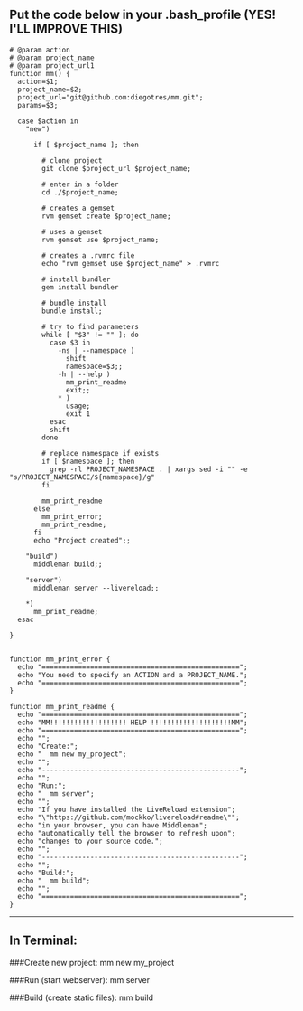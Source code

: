 ## Put the code below in your .bash_profile (YES! I'LL IMPROVE THIS)

    # @param action
    # @param project_name
    # @param project_url1
    function mm() {
      action=$1;
      project_name=$2;
      project_url="git@github.com:diegotres/mm.git";
      params=$3;

      case $action in
        "new")
      
          if [ $project_name ]; then 
        
            # clone project
            git clone $project_url $project_name;
        
            # enter in a folder
            cd ./$project_name;
        
            # creates a gemset
            rvm gemset create $project_name;
        
            # uses a gemset
            rvm gemset use $project_name;
        
            # creates a .rvmrc file
            echo "rvm gemset use $project_name" > .rvmrc
        
            # install bundler
            gem install bundler
        
            # bundle install
            bundle install;
        
            # try to find parameters
            while [ "$3" != "" ]; do
              case $3 in
                -ns | --namespace )
                  shift
                  namespace=$3;;
                -h | --help )
                  mm_print_readme
                  exit;;
                * )
                  usage;
                  exit 1
              esac
              shift
            done
        
            # replace namespace if exists
            if [ $namespace ]; then
              grep -rl PROJECT_NAMESPACE . | xargs sed -i "" -e "s/PROJECT_NAMESPACE/${namespace}/g"
            fi
        
            mm_print_readme
          else
            mm_print_error;
            mm_print_readme;
          fi
          echo "Project created";;
    
        "build")
          middleman build;;
    
        "server")
          middleman server --livereload;;
      
        *)
          mm_print_readme;
      esac

    }


    function mm_print_error {
      echo "=================================================";
      echo "You need to specify an ACTION and a PROJECT_NAME.";
      echo "=================================================";
    }

    function mm_print_readme {
      echo "=================================================";
      echo "MM!!!!!!!!!!!!!!!!!!! HELP !!!!!!!!!!!!!!!!!!!!MM";
      echo "=================================================";
      echo "";
      echo "Create:";
      echo "  mm new my_project";
      echo "";
      echo "-------------------------------------------------";
      echo "";
      echo "Run:";
      echo "  mm server";
      echo "";
      echo "If you have installed the LiveReload extension";
      echo "\"https://github.com/mockko/livereload#readme\"";
      echo "in your browser, you can have Middleman";
      echo "automatically tell the browser to refresh upon";
      echo "changes to your source code.";
      echo "";
      echo "-------------------------------------------------";
      echo "";
      echo "Build:";
      echo "  mm build";
      echo "";
      echo "=================================================";
    }

---

## In Terminal:

###Create new project:
    mm new my_project

###Run (start webserver):
    mm server

###Build (create static files):
    mm build
    
